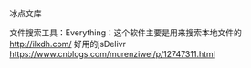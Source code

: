 冰点文库
	
文件搜索工具：Everything：这个软件主要是用来搜索本地文件的
http://ilxdh.com/
好用的jsDelivr
	https://www.cnblogs.com/murenziwei/p/12747311.html
	